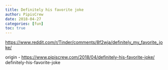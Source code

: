 ```yaml
---
title: Definitely his favorite joke
author: PipisCrew
date: 2018-04-27
categories: [fun]
toc: true
---
```


https://www.reddit.com/r/Tinder/comments/8f2wja/definitely_my_favorite_joke/

origin - https://www.pipiscrew.com/2018/04/definitely-his-favorite-joke/ definitely-his-favorite-joke